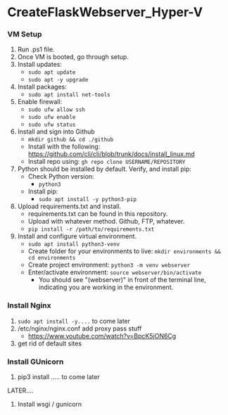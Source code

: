 # CreateFlaskWebserver_Hyper-V
 
### VM Setup
1. Run .ps1 file.
2. Once VM is booted, go through setup.
3. Install updates:
   - ```sudo apt update```
   - ```sudo apt -y upgrade```
4. Install packages:
   - ```sudo apt install net-tools```
5. Enable firewall:
   - ```sudo ufw allow ssh```
   - ```sudo ufw enable```
   - ```sudo ufw status```
6. Install and sign into Github
   - ```mkdir github && cd ./github```
   - Install with the following:  https://github.com/cli/cli/blob/trunk/docs/install_linux.md
   - Install repo using:  ```gh repo clone USERNAME/REPOSITORY```
7. Python should be installed by default. Verify, and install pip:
   - Check Python version:
     - ```python3```
   - Install pip:
     - ```sudo apt install -y python3-pip```
8. Upload requirements.txt and install.
   - requirements.txt can be found in this repository.
   - Upload with whatever method. Github, FTP, whatever.
   - ```pip install -r /path/to/requirements.txt```
9. Install and configure virtual environment.
   - ```sudo apt install python3-venv```
   - Create folder for your environments to live:  ```mkdir environments && cd environments```
   - Create project environment:  ```python3 -m venv webserver```
   - Enter/activate environment:  ```source webserver/bin/activate```
     - You should see "(webserver)" in front of the terminal line, indicating you are working in the environment.

### Install Nginx
1. ```sudo apt install -y....``` to come later
2. /etc/nginx/nginx.conf add proxy pass stuff
   - https://www.youtube.com/watch?v=BpcK5jON6Cg
3. get rid of default sites

### Install GUnicorn
1. pip3 install ..... to come later

LATER....
1. Install wsgi / gunicorn